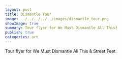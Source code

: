 ```yaml
---
layout: post
title: Dismantle Tour
image: ../../../../../images/dismantle_tour.png
showImage: true
summary: Tour flyer for We Must Dismantle All This!
publish: true
categories: art
---
```


Tour flyer for We Must Dismantle All This & Street Feet.
